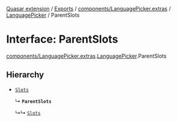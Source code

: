 [Quasar extension](../index.md) / [Exports](../modules.md) / [components/LanguagePicker.extras](../modules/components_LanguagePicker_extras.md) / [LanguagePicker](../modules/components_LanguagePicker_extras.LanguagePicker.md) / ParentSlots

# Interface: ParentSlots

[components/LanguagePicker.extras](../modules/components_LanguagePicker_extras.md).[LanguagePicker](../modules/components_LanguagePicker_extras.LanguagePicker.md).ParentSlots

## Hierarchy

- [`Slots`](components_IconButton_extras.IconButton.Slots.md)

  ↳ **`ParentSlots`**

  ↳↳ [`Slots`](components_LanguagePicker_extras.LanguagePicker.Slots.md)
